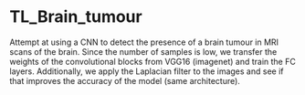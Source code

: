 # TL_Brain_tumour
Attempt at using a CNN to detect the presence of a brain tumour in MRI scans of the brain. Since the number of samples is low, we transfer the weights of the convolutional blocks from VGG16 (imagenet) and train the FC layers. Additionally, we apply the Laplacian filter to the images and see if that improves the accuracy of the model (same architecture).
